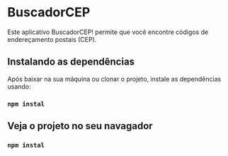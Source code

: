 # BuscadorCEP

Este aplicativo BuscadorCEP! permite que você encontre códigos de endereçamento postais (CEP).

## Instalando as dependências

Após baixar na sua máquina ou clonar o projeto, instale as dependências usando:

### `npm instal`

## Veja o projeto no seu navagador

### `npm instal`
